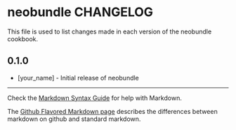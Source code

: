 neobundle CHANGELOG
===================

This file is used to list changes made in each version of the neobundle cookbook.

0.1.0
-----
- [your_name] - Initial release of neobundle

- - -
Check the [Markdown Syntax Guide](http://daringfireball.net/projects/markdown/syntax) for help with Markdown.

The [Github Flavored Markdown page](http://github.github.com/github-flavored-markdown/) describes the differences between markdown on github and standard markdown.
